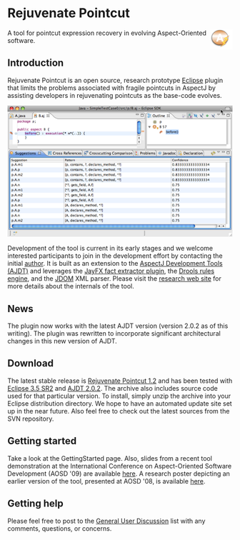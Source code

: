 # Rejuvenate Pointcut

<img src="images/icon.png" width="10%" alt="logo" title="Logo" align="right" /> A tool for pointcut expression recovery in evolving Aspect-Oriented software.

## Introduction

Rejuvenate Pointcut is an open source, research prototype [Eclipse](http://www.eclipse.org) plugin that limits the problems associated with fragile pointcuts in AspectJ by assisting developers in rejuvenating pointcuts as the base-code evolves.

![images/screenshot1.png](images/screenshot1.png)

Development of the tool is current in its early stages and we welcome interested participants to join in the development effort by contacting the initial [author](mailto:khatchad@cse.ohio-state.edu). It is built as an extension to the [AspectJ Development Tools (AJDT)](http://www.eclipse.org/ajdt/) and leverages the [JayFX fact extractor plugin](http://www.cs.mcgill.ca/~swevo/jayfx/), the [Drools rules engine](http://www.jboss.org/drools/), and the [JDOM](http://www.jdom.org/) XML parser. Please visit the [research web site](http://tinyurl.com/63qv97) for more details about the internals of the tool.

## News

The plugin now works with the latest AJDT version (version 2.0.2 as of this writing). The plugin was rewritten to incorporate significant architectural changes in this new version of AJDT.

## Download

The latest stable release is [Rejuvenate Pointcut 1.2](https://github.com/khatchad/Rejuvenate-Pointcut/raw/master/files/RejuvenatePointcut-1_2.zip) and has been tested with [Eclipse 3.5 SR2](https://www.eclipse.org/downloads) and [AJDT 2.0.2](http://www.eclipse.org/ajdt/downloads/). The archive also includes source code used for that particular version. To install, simply unzip the archive into your Eclipse distribution directory. We hope to have an automated update site set up in the near future. Also feel free to check out the latest sources from the SVN repository.

## Getting started

Take a look at the GettingStarted page. Also, slides from a recent tool demonstration at the International Conference on Aspect-Oriented Software Development (AOSD '09) are available [here](http://www.cse.ohio-state.edu/~khatchad/talks/aosd09.pdf). A research poster depicting an earlier version of the tool, presented at AOSD '08, is available [here](http://www.cse.ohio-state.edu/~khatchad/posters/aosd08-poster.pdf).

## Getting help

Please feel free to post to the [General User Discussion](http://groups.google.com/group/rejuvenate-pc-users) list with any comments, questions, or concerns.
